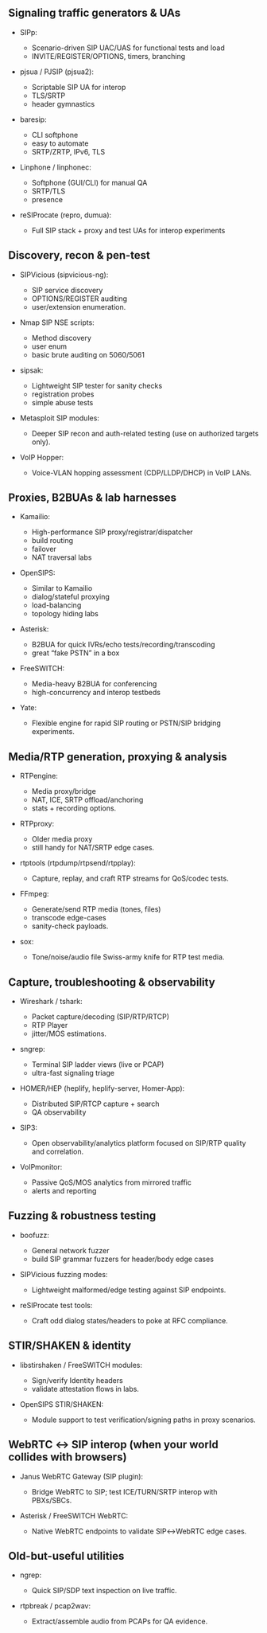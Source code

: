 ## Signaling traffic generators & UAs

 - SIPp: 
   - Scenario-driven SIP UAC/UAS for functional tests and load 
   - INVITE/REGISTER/OPTIONS, timers, branching

 - pjsua / PJSIP (pjsua2): 
   - Scriptable SIP UA for interop
   - TLS/SRTP
   - header gymnastics

 - baresip: 
   - CLI softphone
   - easy to automate
   - SRTP/ZRTP, IPv6, TLS

 - Linphone / linphonec: 
   - Softphone (GUI/CLI) for manual QA
   - SRTP/TLS
   - presence

 - reSIProcate (repro, dumua): 
   - Full SIP stack + proxy and test UAs for interop experiments

## Discovery, recon & pen-test

 - SIPVicious (sipvicious-ng): 
   - SIP service discovery
   - OPTIONS/REGISTER auditing
   - user/extension enumeration.

 - Nmap SIP NSE scripts: 
   - Method discovery
   - user enum
   - basic brute auditing on 5060/5061

 - sipsak: 
   - Lightweight SIP tester for sanity checks
   - registration probes
   - simple abuse tests

 - Metasploit SIP modules: 
   - Deeper SIP recon and auth-related testing (use on authorized targets only).

 - VoIP Hopper: 
   - Voice-VLAN hopping assessment (CDP/LLDP/DHCP) in VoIP LANs.

## Proxies, B2BUAs & lab harnesses

 - Kamailio: 
   - High-performance SIP proxy/registrar/dispatcher
   - build routing
   - failover
   - NAT traversal labs

 - OpenSIPS: 
   - Similar to Kamailio
   - dialog/stateful proxying
   - load-balancing
   - topology hiding labs

 - Asterisk: 
   - B2BUA for quick IVRs/echo tests/recording/transcoding
   - great “fake PSTN” in a box

 - FreeSWITCH: 
   - Media-heavy B2BUA for conferencing
   - high-concurrency and interop testbeds

 - Yate: 
   - Flexible engine for rapid SIP routing or PSTN/SIP bridging experiments.

## Media/RTP generation, proxying & analysis

 - RTPengine: 
   - Media proxy/bridge 
   - NAT, ICE, SRTP offload/anchoring
   - stats + recording options.

 - RTPproxy: 
   - Older media proxy
   - still handy for NAT/SRTP edge cases.

 - rtptools (rtpdump/rtpsend/rtpplay): 
   - Capture, replay, and craft RTP streams for QoS/codec tests.

 - FFmpeg: 
   - Generate/send RTP media (tones, files)
   - transcode edge-cases
   - sanity-check payloads.

 - sox: 
   - Tone/noise/audio file Swiss-army knife for RTP test media.

## Capture, troubleshooting & observability

 - Wireshark / tshark:
   - Packet capture/decoding (SIP/RTP/RTCP)
   - RTP Player
   - jitter/MOS estimations.

 - sngrep: 
   - Terminal SIP ladder views (live or PCAP)
   - ultra-fast signaling triage

 - HOMER/HEP (heplify, heplify-server, Homer-App): 
   - Distributed SIP/RTCP capture + search
   - QA observability

 - SIP3: 
   - Open observability/analytics platform focused on SIP/RTP quality and correlation.

 - VoIPmonitor: 
   - Passive QoS/MOS analytics from mirrored traffic
   - alerts and reporting

## Fuzzing & robustness testing

 - boofuzz: 
   - General network fuzzer
   - build SIP grammar fuzzers for header/body edge cases

 - SIPVicious fuzzing modes: 
   - Lightweight malformed/edge testing against SIP endpoints.

 - reSIProcate test tools: 
   - Craft odd dialog states/headers to poke at RFC compliance.

## STIR/SHAKEN & identity

 - libstirshaken / FreeSWITCH modules: 
   - Sign/verify Identity headers
   - validate attestation flows in labs.

 - OpenSIPS STIR/SHAKEN: 
   - Module support to test verification/signing paths in proxy scenarios.

## WebRTC ↔ SIP interop (when your world collides with browsers)

 - Janus WebRTC Gateway (SIP plugin): 
   - Bridge WebRTC to SIP; test ICE/TURN/SRTP interop with PBXs/SBCs.

 - Asterisk / FreeSWITCH WebRTC: 
   - Native WebRTC endpoints to validate SIP↔WebRTC edge cases.

## Old-but-useful utilities

 - ngrep: 
   - Quick SIP/SDP text inspection on live traffic.

 - rtpbreak / pcap2wav: 
   - Extract/assemble audio from PCAPs for QA evidence.